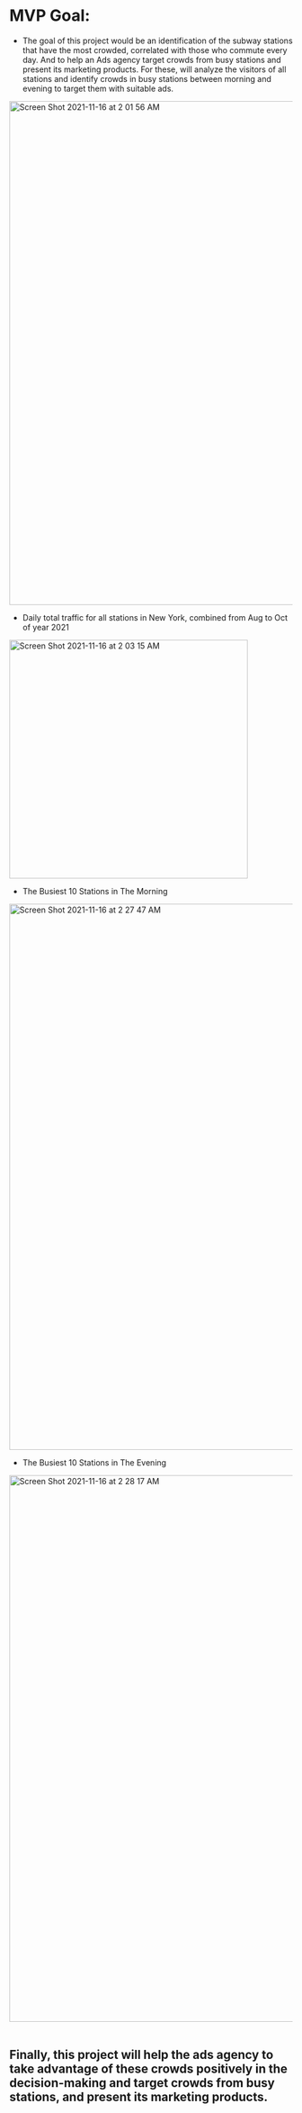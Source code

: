 # MVP Goal:

* The goal of this project would be an identification of the subway stations that have the most crowded, 
correlated with those who commute every day. And to help an Ads agency target crowds from busy stations and present its marketing products.
For these,  will analyze the visitors of all stations and identify crowds in busy stations between morning and evening to target them with suitable ads.

<img width="895" alt="Screen Shot 2021-11-16 at 2 01 56 AM" src="https://user-images.githubusercontent.com/89771282/141867644-540453b3-4359-4c20-9fe8-e8cc2342850d.png">


*  Daily total traffic for all stations in New York, combined from Aug to Oct of year 2021

<img width="424" alt="Screen Shot 2021-11-16 at 2 03 15 AM" src="https://user-images.githubusercontent.com/89771282/141867885-b78a2562-8e87-4e42-9cf2-5625127739b4.png">

* The Busiest 10 Stations in The Morning

<img width="970" alt="Screen Shot 2021-11-16 at 2 27 47 AM" src="https://user-images.githubusercontent.com/89771282/141868769-95090979-7dc1-44c6-b349-15d93d579fd9.png">

* The Busiest 10 Stations in The Evening

<img width="971" alt="Screen Shot 2021-11-16 at 2 28 17 AM" src="https://user-images.githubusercontent.com/89771282/141868794-cad354ba-a6f1-40d7-927a-42e755ff2f9c.png">

<br />
<br />

## Finally, this project will help the ads agency to take advantage of these crowds positively in the decision-making and target crowds from busy stations, and present its marketing products.
